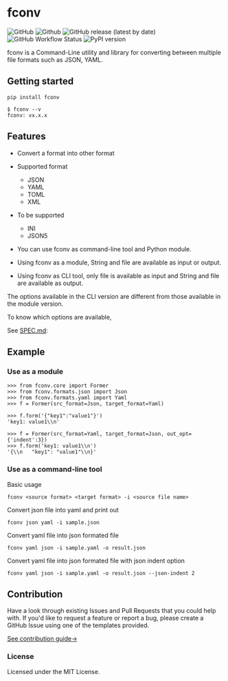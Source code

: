 # fconv

![GitHub](https://img.shields.io/github/license/wf001/fconv)
![Github](https://img.shields.io/static/v1?label=fconv&message=for%20Terminal&color=FA9BFA)
![GitHub release (latest by date)](https://img.shields.io/pypi/v/fconv)
![GitHub Workflow Status](https://img.shields.io/github/actions/workflow/status/wf001/fconv/python.yaml?branch=master)
![PyPI version](https://img.shields.io/pypi/pyversions/fconv)

fconv is a Command-Line utility and library for converting between multiple file formats such as JSON, YAML.

## Getting started
```
pip install fconv
```

```
$ fconv --v
fconv: vx.x.x
```

## Features
- Convert a format into other format

- Supported format 
	- JSON
	- YAML
	- TOML
	- XML

- To be supported
	- INI
	- JSON5

- You can use fconv as command-line tool and Python module.

- Using fconv as a module, String and file are available as input or output.

- Using fconv as CLI tool, only file is available as input and String and file are available as output.

The options available in the CLI version are different from those available in the module version.

To know which options are available,

See [SPEC.md](https://github.com/wf001/fconv/blob/master/SPEC.md):

## Example
### Use as a module
```
>>> from fconv.core import Former
>>> from fconv.formats.json import Json
>>> from fconv.formats.yaml import Yaml
>>> f = Former(src_format=Json, target_format=Yaml)

>>> f.form('{"key1":"value1"}')
'key1: value1\\n'

>>> f = Former(src_format=Yaml, target_format=Json, out_opt={'indent':3})
>>> f.form('key1: value1\\n')
'{\\n   "key1": "value1"\\n}'
```

### Use as a command-line tool
Basic usage
```
fconv <source format> <target format> -i <source file name>
```

Convert json file into yaml and print out
```
fconv json yaml -i sample.json
```

Convert yaml file into json formated file
```
fconv yaml json -i sample.yaml -o result.json
```

Convert yaml file into json formated file with json indent option
```
fconv yaml json -i sample.yaml -o result.json --json-indent 2
```


## Contribution
Have a look through existing Issues and Pull Requests that you could help with. If you'd like to request a feature or report a bug, please create a GitHub Issue using one of the templates provided.

[See contribution guide->](https://github.com/wf001/fconv/blob/master/CONTRIBUTING.md)


### License
Licensed under the MIT License.
